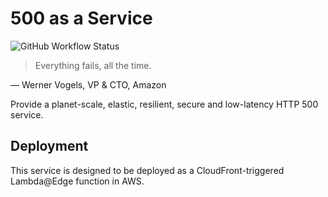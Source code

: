 # 500 as a Service

![GitHub Workflow Status](https://img.shields.io/github/workflow/status/dvejmz/500aas/deploy?color=green&label=failing)

>Everything fails, all the time.

— Werner Vogels, VP & CTO, Amazon

Provide a planet-scale, elastic, resilient, secure and low-latency HTTP 500 service.

## Deployment

This service is designed to be deployed as a CloudFront-triggered Lambda@Edge function in AWS.

